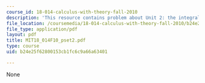 ```yaml
---
course_id: 18-014-calculus-with-theory-fall-2010
description: 'This resource contains problem about Unit 2: the integral.'
file_location: /coursemedia/18-014-calculus-with-theory-fall-2010/b24e25f62800153cb1fc6c9a66a63401_MIT18_014F10_pset2.pdf
file_type: application/pdf
layout: pdf
title: MIT18_014F10_pset2.pdf
type: course
uid: b24e25f62800153cb1fc6c9a66a63401

---
```

None